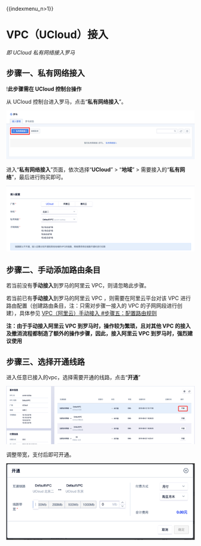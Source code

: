 {{indexmenu_n>1}}

# VPC（UCloud）接入

*即 UCloud 私有网络接入罗马*

## 步骤一、私有网络接入

\!**<span class="underline">此步骤需在 UCloud 控制台操作</span>**

从 UCloud 控制台进入罗马，点击“**私有网络接入**”。

![](/images/operation/私有网络接入.png)

进入“**私有网络接入**”页面，依次选择“**UCloud**” \> “**地域**” \>
需要接入的“**私有网络**”，最后进行购买即可。

![](/images/operation/ucloud_access/ucloud私有网络接入.png)

## 步骤二、手动添加路由条目

若当前没有**手动接入**到罗马的阿里云 VPC，则请忽略此步骤。

若当前已有**手动接入**到罗马的阿里云 VPC ，则需要在阿里云平台对该 VPC 进行路由配置（创建路由条目，注：只需对步骤一接入的 VPC
的子网网段进行创建），具体参见 [VPC（阿里云）手动接入
\#步骤五：配置路由规则](/network/roma/operation/ali_manual_access#%E6%9F%A5%E7%9C%8B%E5%B7%B2%E6%8E%A5%E5%85%A5%E7%BD%97%E9%A9%AC%E7%9A%84vpc%E7%9A%84%E5%AD%90%E7%BD%91%E7%BD%91%E6%AE%B5)

**注：由于手动接入阿里云 VPC 到罗马时，操作较为繁琐，且对其他 VPC 的接入及撤消流程都制造了额外的操作步骤，因此，接入阿里云 VPC
到罗马时，强烈建议使用 [](/network/roma/operation/ali_auto_access)**

## 步骤三、选择开通线路

进入任意已接入的vpc，选择需要开通的线路，点击“**开通**”

![](/images/operation/开通.png)

调整带宽，支付后即可开通。

![](/images/operation/开通支付.png)
